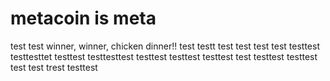 # metacoin is meta

test
test
winner, winner, chicken dinner!!
test
testt
test
test
test
test
testtest
testtesttet
testtest
testtesttest
testtest
testtest
testtest
test
testtest
testtest
test
test
trest
testtest
